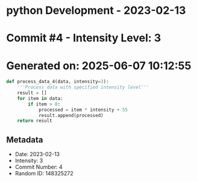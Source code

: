 ﻿# python Development - 2023-02-13
# Commit #4 - Intensity Level: 3
# Generated on: 2025-06-07 10:12:55
```python
def process_data_4(data, intensity=3):
    '''Process data with specified intensity level'''
    result = []
    for item in data:
        if item > 0:
            processed = item * intensity + 55
            result.append(processed)
    return result
```
## Metadata
- Date: 2023-02-13
- Intensity: 3
- Commit Number: 4
- Random ID: 148325272
